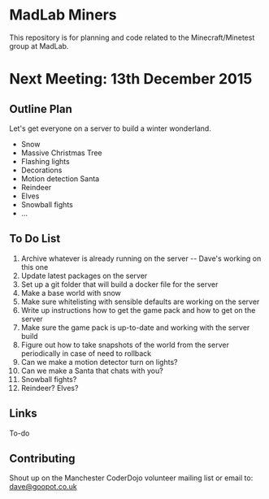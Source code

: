 MadLab Miners
=============

This repository is for planning and code related to the Minecraft/Minetest group at MadLab.

Next Meeting:  13th December 2015
===========================

Outline Plan
------------

Let's get everyone on a server to build a winter wonderland.

  * Snow 
  * Massive Christmas Tree
  * Flashing lights
  * Decorations
  * Motion detection Santa
  * Reindeer
  * Elves
  * Snowball fights
  * ...

To Do List
----------

  1. Archive whatever is already running on the server -- Dave's working on this one
  2. Update latest packages on the server
  3. Set up a git folder that will build a docker file for the server
  4. Make a base world with snow
  5. Make sure whitelisting with sensible defaults are working on the server
  6. Write up instructions how to get the game pack and how to get on the server
  7. Make sure the game pack is up-to-date and working with the server build
  8. Figure out how to take snapshots of the world from the server periodically in case of need to rollback
  9. Can we make a motion detector turn on lights?
  10. Can we make a Santa that chats with you?
  11. Snowball fights?
  12. Reindeer?  Elves?


Links
--------------
To-do


Contributing
------------

Shout up on the Manchester CoderDojo volunteer mailing list or email to: dave@goopot.co.uk
